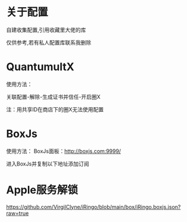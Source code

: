 # 关于配置

自建收集配置,引用收藏里大佬的库

仅供参考,若有私人配置库联系我删除

# QuantumultX

使用方法：

关联配置-解除-生成证书并信任-开启圈X

注：用共享ID在商店下的圈X无法使用配置

# BoxJs

使用方法：
BoxJs面板：http://boxjs.com:9999/

进入BoxJs并复制以下地址添加订阅

# Apple服务解锁
https://github.com/VirgilClyne/iRingo/blob/main/box/iRingo.boxjs.json?raw=true
